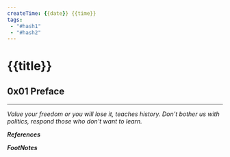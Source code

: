 ```yaml
---
createTime: {{date}} {{time}}
tags: 
 - "#hash1" 
 - "#hash2"
---
```


# {{title}}

## 0x01 Preface



---
*Value your freedom or you will lose it, teaches history. Don't bother us with politics, respond those who don't want to learn.*

***References***



***FootNotes***


